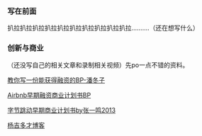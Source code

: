 ### 写在前面

扒拉扒拉扒拉扒拉扒拉扒拉扒拉扒拉扒拉扒拉..........（还在想写什么）



### 创新与商业

（还没写自己的相关文章和录制相关视频）先po一点不错的资料。



[教你写一份能获得融资的BP-潘冬子](https://www.bilibili.com/read/cv9091452)

[Airbnb早期融资商业计划书BP](https://www.jianshu.com/p/2c9b1ac9f800)

[字节跳动早期商业计划书by张一鸣2013](https://www.jianshu.com/p/937afee2713b)

[杨吉多才博客](https://dcyang.cn/)

